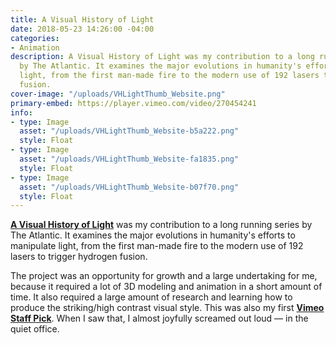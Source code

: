```yaml
---
title: A Visual History of Light
date: 2018-05-23 14:26:00 -04:00
categories:
- Animation
description: A Visual History of Light was my contribution to a long running series
  by The Atlantic. It examines the major evolutions in humanity's efforts to manipulate
  light, from the first man-made fire to the modern use of 192 lasers to trigger hydrogen
  fusion.
cover-image: "/uploads/VHLightThumb_Website.png"
primary-embed: https://player.vimeo.com/video/270454241
info:
- type: Image
  asset: "/uploads/VHLightThumb_Website-b5a222.png"
  style: Float
- type: Image
  asset: "/uploads/VHLightThumb_Website-fa1835.png"
  style: Float
- type: Image
  asset: "/uploads/VHLightThumb_Website-b07f70.png"
  style: Float
---
```


[**A Visual History of Light**](https://www.theatlantic.com/video/index/560585/visual-history-light/) was my contribution to a long running series by The Atlantic. It examines the major evolutions in humanity's efforts to manipulate light, from the first man-made fire to the modern use of 192 lasers to trigger hydrogen fusion.

The project was an opportunity for growth and a large undertaking for me, because it required a lot of 3D modeling and animation in a short amount of time. It also required a large amount of research and learning how to produce the striking/high contrast visual style. This was also my first [**Vimeo Staff Pick**](https://vimeo.com/270454241). When I saw that, I almost joyfully screamed out loud — in the quiet office.